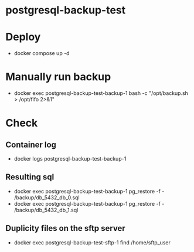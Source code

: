 # postgresql-backup-test

# Deploy
- docker compose up -d

# Manually run backup
- docker exec postgresql-backup-test-backup-1 bash -c "/opt/backup.sh > /opt/fifo 2>&1"

# Check

## Container log
- docker logs postgresql-backup-test-backup-1

## Resulting sql
- docker exec postgresql-backup-test-backup-1 pg_restore -f - /backup/db_5432_db_0.sql
- docker exec postgresql-backup-test-backup-1 pg_restore -f - /backup/db_5432_db_1.sql

## Duplicity files on the sftp server
- docker exec postgresql-backup-test-sftp-1 find /home/sftp_user

